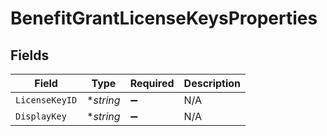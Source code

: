 # BenefitGrantLicenseKeysProperties


## Fields

| Field              | Type               | Required           | Description        |
| ------------------ | ------------------ | ------------------ | ------------------ |
| `LicenseKeyID`     | **string*          | :heavy_minus_sign: | N/A                |
| `DisplayKey`       | **string*          | :heavy_minus_sign: | N/A                |